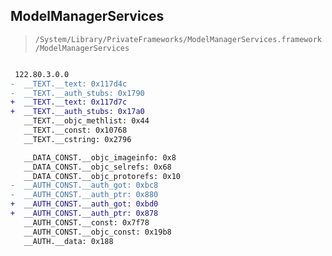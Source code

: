 ## ModelManagerServices

> `/System/Library/PrivateFrameworks/ModelManagerServices.framework/ModelManagerServices`

```diff

 122.80.3.0.0
-  __TEXT.__text: 0x117d4c
-  __TEXT.__auth_stubs: 0x1790
+  __TEXT.__text: 0x117d7c
+  __TEXT.__auth_stubs: 0x17a0
   __TEXT.__objc_methlist: 0x44
   __TEXT.__const: 0x10768
   __TEXT.__cstring: 0x2796

   __DATA_CONST.__objc_imageinfo: 0x8
   __DATA_CONST.__objc_selrefs: 0x68
   __DATA_CONST.__objc_protorefs: 0x10
-  __AUTH_CONST.__auth_got: 0xbc8
-  __AUTH_CONST.__auth_ptr: 0x880
+  __AUTH_CONST.__auth_got: 0xbd0
+  __AUTH_CONST.__auth_ptr: 0x878
   __AUTH_CONST.__const: 0x7f78
   __AUTH_CONST.__objc_const: 0x19b8
   __AUTH.__data: 0x188

```
